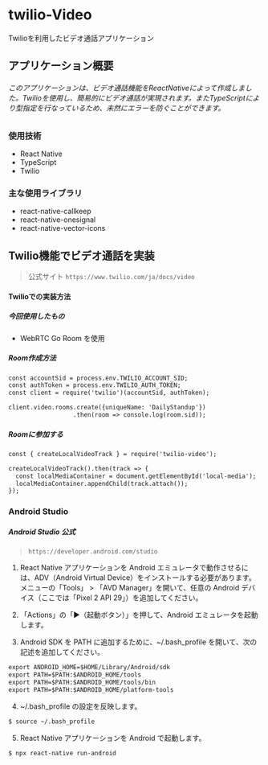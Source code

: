# twilio-Video
Twilioを利用したビデオ通話アプリケーション

## アプリケーション概要
###### このアプリケーションは、ビデオ通話機能をReactNativeによって作成しました。Twilioを使用し、簡易的にビデオ通話が実現されます。またTypeScriptにより型指定を行なっているため、未然にエラーを防ぐことができます。


### 使用技術
* React Native
* TypeScript
* Twilio

### 主な使用ライブラリ
* react-native-callkeep
* react-native-onesignal
* react-native-vector-icons

## Twilio機能でビデオ通話を実装
> 公式サイト `https://www.twilio.com/ja/docs/video`

#### Twilioでの実装方法

##### 今回使用したもの
* WebRTC Go Room を使用

##### Room作成方法
```html
const accountSid = process.env.TWILIO_ACCOUNT_SID;
const authToken = process.env.TWILIO_AUTH_TOKEN;
const client = require('twilio')(accountSid, authToken);

client.video.rooms.create({uniqueName: 'DailyStandup'})
                  .then(room => console.log(room.sid));
```

##### Roomに参加する
```html
const { createLocalVideoTrack } = require('twilio-video');

createLocalVideoTrack().then(track => {
  const localMediaContainer = document.getElementById('local-media');
  localMediaContainer.appendChild(track.attach());
});
```

### Android Studio
##### Android Studio 公式
> `https://developer.android.com/studio`

1. React Native アプリケーションを Android エミュレータで動作させるには、ADV（Android Virtual Device）をインストールする必要があります。
メニューの「Tools」 > 「AVD Manager」を開いて、任意の Android デバイス（ここでは「Pixel 2 API 29」）を追加してください。

2. 「Actions」の「▶️（起動ボタン）」を押して、Android エミュレータを起動します。

3. Android SDK を PATH に追加するために、~/.bash_profile を開いて、次の記述を追加してください。
```html
export ANDROID_HOME=$HOME/Library/Android/sdk
export PATH=$PATH:$ANDROID_HOME/tools
export PATH=$PATH:$ANDROID_HOME/tools/bin
export PATH=$PATH:$ANDROID_HOME/platform-tools
```

4. ~/.bash_profile の設定を反映します。
```html
$ source ~/.bash_profile
```

5. React Native アプリケーションを Android で起動します。
```html
$ npx react-native run-android
```


